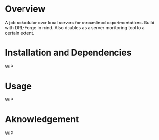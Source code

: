 # Overview

A job scheduler over local servers for streamlined experimentations.
Build with DRL-Forge in mind.
Also doubles as a server monitoring tool to a certain extent.

# Installation and Dependencies

WIP

# Usage

WIP

# Aknowledgement

WIP
